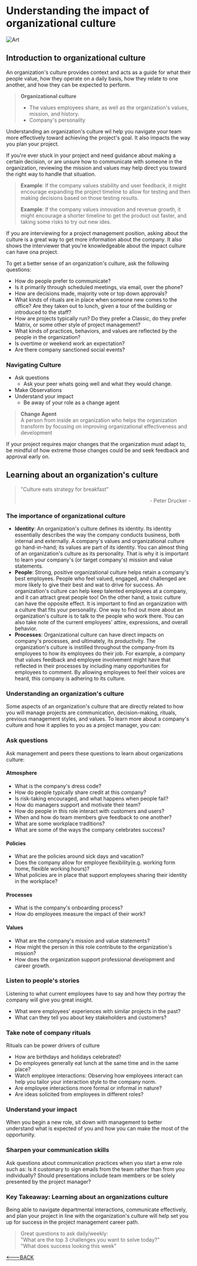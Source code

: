 # Understanding the impact of organizational culture

![Art](https://images.unsplash.com/photo-1519017828478-ca312238167a?ixlib=rb-4.0.3&ixid=M3wxMjA3fDB8MHxwaG90by1wYWdlfHx8fGVufDB8fHx8fA%3D%3D&auto=format&fit=crop&w=1632&q=80)

## Introduction to organizational culture

An organization's culture provides context and acts as a guide for what their people value, how they operate on a daily basis, how they relate to one another, and how they can be expected to perform.

> **Organizational culture** <br>
>
> - The values employees share, as well as the organization's values, mission, and history.
> - Company's personality

Understanding an organization's culture wil help you navigate your team more effectively toward achieving the project's goal. It also impacts the way you plan your project.

If you're ever stuck in your project and need guidance about making a certain decision, or are unsure how to communicate with someone in the organization, reviewing the mission and values may help direct you toward the right way to handle that situation.

> **Example**: If the company values stability and user feedback, it might encourage expanding the project timeline to allow for testing and then making decisions based on those testing results.
>
> **Example**: If the company values innovation and revenue growth, it might encourage a shorter timeline to get the product out faster, and taking some risks to try out new ides.

If you are interviewing for a project management position, asking about the culture is a great way to get more information about the company. It also shows the interviewer that you're knowledgeable about the impact culture can have ona project.

To get a better sense of an organization's culture, ask the following questions:

- How do people prefer to communicate?
- Is it primarily through scheduled meetings, via email, over the phone?
- How are decisions made, majority vote or top down approvals?
- What kinds of rituals are in place when someone new comes to the office? Are they taken out to lunch, given a tour of the building or introduced to the staff?
- How are projects typically run? Do they prefer a Classic, do they prefer Matrix, or some other style of project management?
- What kinds of practices, behaviors, and values are reflected by the people in the organization?
- Is overtime or weekend work an expectation?
- Are there company sanctioned social events?

### Navigating Culture

- Ask questions
  - Ask your peer whats going well and what they would change.
- Make Observations
- Understand your impact
  - Be away of your role as a change agent

> **Change Agent** <br>
> A person from inside an organization who helps the organization transform by focusing on improving organizational effectiveness and development

If your project requires major changes that the organization must adapt to, be mindful of how extreme those changes could be and seek feedback and approval early on.

## Learning about an organization's culture

> "Culture eats strategy for breakfast" <br>
>
> <div align="right">
> - Peter Drucker -
> </div>

### The importance of organizational culture

- **Identity**: An organization's culture defines its identity. Its identity essentially describes the way the company conducts business, both internal and externally. A company's values and organizational culture go hand-in-hand; its values are part of its identity. You can almost thing of an organization's culture as its personality. That is why it is important to learn your company's (or target company's) mission and value statements.
- **People**: Strong, positive organizational culture helps retain a company's best employees. People who feel valued, engaged, and challenged are more likely to give their best and wat to drive for success. An organization's culture can help keep talented employees at a company, and it can attract great people too! On the other hand, a toxic culture can have the opposite effect. It is important to find an organization with a culture that fits your personality. One way to find out more about an organization's culture is to talk to the people who work there. You can also take note of the current employees' attire, expressions, and overall behavior.
- **Processes**: Organizational culture can have direct impacts on company's processes, and ultimately, its productivity. The organization's culture is instilled throughout the company-from its employees to how its employees do their job. For example, a company that values feedback and employee involvement might have that reflected in their processes by including many opportunities for employees to comment. By allowing employees to feel their voices are heard, this company is adhering to its culture.

### Understanding an organization's culture

Some aspects of an organization's culture that are directly related to how you will manage projects are communication, decision-making, rituals, previous management styles, and values. To learn more about a company's culture and how it applies to you as a project manager, you can:

### Ask questions

Ask management and peers these questions to learn about organizations culture:

#### **Atmosphere**

- What is the company's dress code?
- How do people typically share credit at this company?
- Is risk-taking encouraged, and what happens when people fail?
- How do managers support and motivate their team?
- How do people in this role interact with customers and users?
- When and how do team members give feedback to one another?
- What are some workplace traditions?
- What are some of the ways the company celebrates success?

#### **Policies**

- What are the policies around sick days and vacation?
- Does the company allow for employee flexibility(e.g. working form home, flexible working hours)?
- What policies are in place that support employees sharing their identity in the workplace?

#### **Processes**

- What is the company's onboarding process?
- How do employees measure the impact of their work?

#### **Values**

- What are the company's mission and value statements?
- How might the person in this role contribute to the organization's mission?
- How does the organization support professional development and career growth.

### Listen to people's stories

Listening to what current employees have to say and how they portray the company will give you great insight.

- What were employees' experiences with similar projects in the past?
- What can they tell you about key stakeholders and customers?

### Take note of company rituals

Rituals can be power drivers of culture

- How are birthdays and holidays celebrated?
- Do employees generally eat lunch at the same time and in the same place?
- Watch employee interactions: Observing how employees interact can help you tailor your interaction style to the company norm.
- Are employee interactions more formal or informal in nature?
- Are ideas solicited from employees in different roles?

### Understand your impact

When you begin a new role, sit down with management to better understand what is expected of you and how you can make the most of the opportunity.

### Sharpen your communication skills

Ask questions about communication practices when you start a enw role such as: Is it customary to sign emails from the team rather than from you individually? Should presentations include team members or be solely presented by the project manager?

### Key Takeaway: Learning about an organizations culture

Being able to navigate departmental interactions, communicate effectively, and plan your project in line with the organization's culture will help set you up for success in the project management career path.

> Great questions to ask daily/weekly: <br>
> "What are the top 3 challenges you want to solve today?" <br>
> "What does success looking this week"

[<---BACK](../googlePmCert.md)

